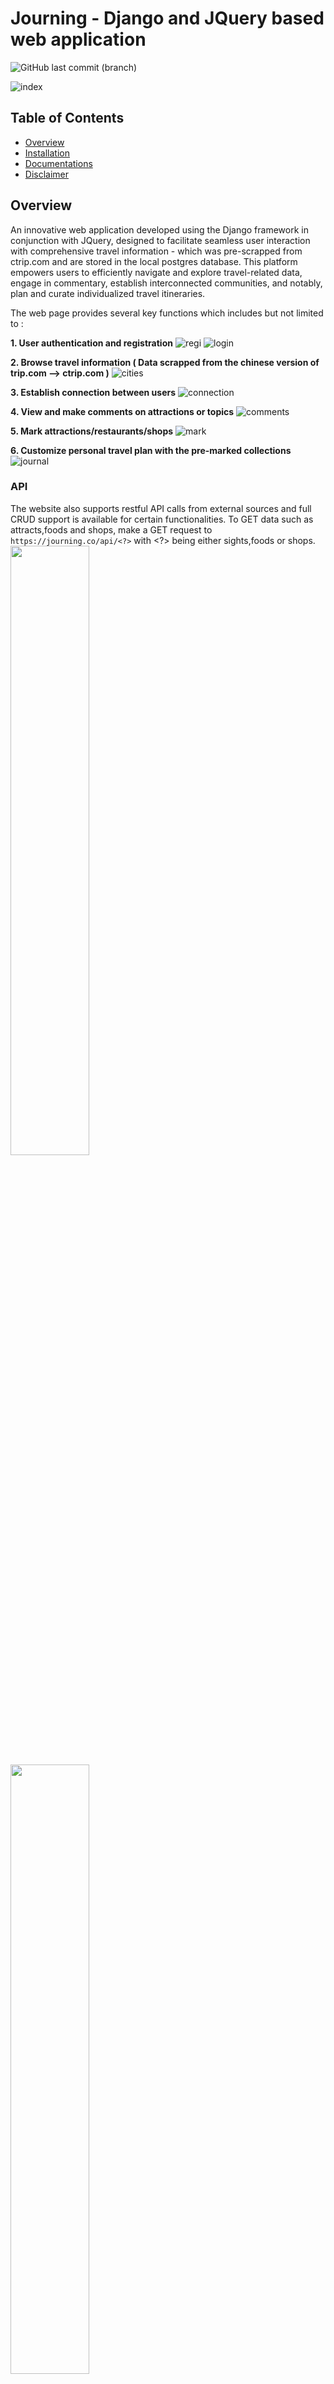 # Journing - Django and JQuery based web application
![GitHub last commit (branch)](https://img.shields.io/github/last-commit/ndh001/Journing/main)

![index](project_imgs/index.png)

## Table of Contents
- [Overview](#Overview)
- [Installation](#Installation)
- [Documentations](#Documentations)
- [Disclaimer](#Disclaimer)
 
## Overview
An innovative web application developed using the Django framework in conjunction with JQuery, designed to facilitate seamless user interaction with comprehensive travel information - which was pre-scrapped from ctrip.com and are stored in the local postgres database. This platform empowers users to efficiently navigate and explore travel-related data, engage in commentary, establish interconnected communities, and notably, plan and curate individualized travel itineraries.

The web page provides several key functions which includes but not limited to :

**1. User authentication and registration**
![regi](project_imgs/regi.png)
![login](project_imgs/login.png)

**2. Browse travel information ( Data scrapped from the chinese version of trip.com --> ctrip.com )**
![cities](project_imgs/cities.png)

**3. Establish connection between users**
![connection](project_imgs/connection.png)

**4. View and make comments on attractions or topics**
![comments](project_imgs/comments.png)

**5. Mark attractions/restaurants/shops** 
![mark](project_imgs/mark.png)

**6. Customize personal travel plan with the pre-marked collections**
![journal](project_imgs/journal.png)

### API
The website also supports restful API calls from external sources and full CRUD support is available for certain functionalities.
To GET data such as attracts,foods and shops, make a GET request to `https://journing.co/api/<?>` with <?> being either sights,foods or shops.
<img src="project_imgs/web_api.png" style='width:50%'>
<img src="project_imgs/remote_api.png" style='width:50%'>

#### Responsive mobile design 
Although the project was built with desktop users as the main audience, however, most of the features can also be access through mobile phones with proper responsive design. 
Tested with IPhone Xr and Oppo R17 , this does **not** guarantee proper styling on all mobile devices.
<br>
<img src='project_imgs/m_cities.jpeg' style='width:22%;display:inline;'>
<img src='project_imgs/m_collection.jpeg' style='width:22%;display:inline;'>
<img src='project_imgs/m_detail.jpeg' style='width:22%;display:inline;'>
<img src='project_imgs/m_journal.jpeg' style='width:22%;display:inline;'>

## Installation
Follow the installation step and set up the project.
  
1.  **Clone the Repository:** Begin by cloning this project to your local repository using : 
`git clone https://github.com/NDH001/Journing.git`
2.  **Install Dependencies:** Navigate to the project directory and install the required dependencies by running: `pip install -r requirements.txt`
3. **Database Migration:** Apply the necessary database migrations with the following command:
`python manage.py migrate`
4. **Import Data:** Import the pre-scrapped travel data to the postgres database by running : `psql your_database_name < migrates.sql` ( the csv files are not provided here , please contact me at zhi_jun23@hotmail.com for the csv files)
5. **Run the Development Server:** Launch the development server using: `python manage.py runserver`

## Documentations
The objective of this segment is to furnish comprehensive elucidation pertaining to the project in question. The documentation encompassing elements such as the product backlog, database schemas, prototyping documents, and the Gantt chart, is enumerated herewith.

**1. Product backlog & Gantt Chart :** The project is founded upon an Agile methodology coupled with the Scrum framework. Each week is designated as a discrete sprint, wherein the activities encompass the stages of application development, thorough review, and rigorous testing. The project encompasses a timeline extending over a duration of three months, commencing with data scraping and subsequently progressing to the substantive phases of application development.
![Backlog](project_imgs/product.png)
![gantt](project_imgs/gantt.png)

**2. Data Scrapping :** The data available on the website is pre-scrapped from ctrip.com, this [project](https://github.com/NDH001/travelWeb_scrapper) has detailed source code and steps on how to scrap for data used in this project.

**3. Database schemas :** The database consist of  4 schemas , each segement responsible for storing related data and contents. Click [here](project_imgs/database.pdf) for the original pdf.
![database](project_imgs/database.png)

**4. Prototye:** This subsection contains some of the initial design and ideas for the website. Click [here](project_imgs/) to view the original images.
<br>
<img src='project_imgs/1.png' style='width:30%;display:inline;'>
<img src='project_imgs/2.png' style='width:30%;display:inline;'>
<img src='project_imgs/3.png' style='width:30%;display:inline;'>
<img src='project_imgs/4.png' style='width:30%;display:inline;'>
<img src='project_imgs/5.png' style='width:30%;display:inline;'>
<img src='project_imgs/6.png' style='width:30%;display:inline;'>
<img src='project_imgs/7.png' style='width:30%;display:inline;'>
<img src='project_imgs/8.png' style='width:30%;display:inline;'>
<img src='project_imgs/9.png' style='width:30%;display:inline;'>

## Disclaimer

This project is strictly non-profit and is solely intended for personal use. All data presented or utilized in this project has been obtained from ctrip.com through legal web scraping methods. The intention behind this project is to showcase technical skills and provide insights derived from publicly available data. No commercial intent or financial gain is associated with this project.

Please note that this project is not affiliated with or endorsed by ctrip.com in any way. The data used is publicly accessible information that has been collected through lawful means. If you are the owner or representative of ctrip.com and have concerns about the usage of this data, please feel free to me at zhi_jun23@hotmail.com, and I will be glad to address any inquiries. 


